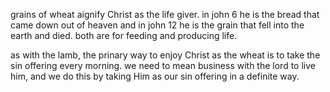 grains of wheat aignify Christ as the life giver.
in john 6 he is the bread that came down out
of heaven and in john 12 he is the grain that fell
into the earth and died. both are for feeding
and producing life.

as with the lamb, the prinary way to enjoy Christ
as the wheat is to take the sin offering every
morning. we need to mean business with the lord
to live him, and we do this by taking Him as our
sin offering in a definite way.
